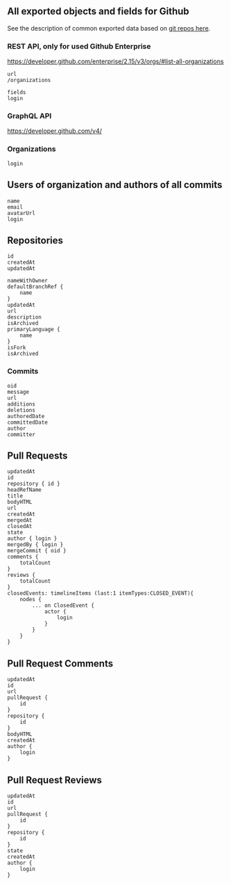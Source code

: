 ## All exported objects and fields for Github

See the description of common exported data based on [git repos here](../../../_docs/exported_data.md).

### REST API, only for used Github Enterprise

https://developer.github.com/enterprise/2.15/v3/orgs/#list-all-organizations

```
url
/organizations

fields
login
```

### GraphQL API

https://developer.github.com/v4/

### Organizations

```
login
```

## Users of organization and authors of all commits 

```
name
email
avatarUrl
login
```

## Repositories

```
id
createdAt
updatedAt

nameWithOwner
defaultBranchRef {
    name
}
updatedAt
url	
description		
isArchived	
primaryLanguage {
    name
}
isFork
isArchived
```

### Commits

```
oid
message
url
additions
deletions
authoredDate
committedDate
author
committer
```

## Pull Requests

```
updatedAt
id
repository { id }
headRefName
title
bodyHTML
url
createdAt
mergedAt
closedAt
state
author { login }						
mergedBy { login }
mergeCommit { oid }
comments {
    totalCount
}
reviews {
    totalCount
}
closedEvents: timelineItems (last:1 itemTypes:CLOSED_EVENT){
    nodes {
        ... on ClosedEvent {
            actor {
                login
            }
        }
    }
}
```

## Pull Request Comments
```
updatedAt
id
url
pullRequest {
    id
}
repository {
    id
}						
bodyHTML
createdAt
author {
    login
}
```

## Pull Request Reviews

```
updatedAt
id
url
pullRequest {
    id
}
repository {
    id
}
state
createdAt
author {
    login
}
```